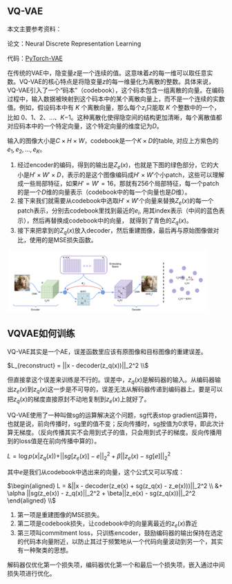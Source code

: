 ## VQ-VAE

本文主要参考资料：

论文：Neural Discrete Representation Learning

代码：[PyTorch-VAE](https://github.com/AntixK/PyTorch-VAE)

在传统的VAE中，隐变量$z$是一个连续的值。这意味着$z$的每一维可以取任意实数。VQ-VAE的核心特点是将隐变量$z$的每一维量化为离散的整数。具体来说，VQ-VAE引入了一个“码本”（codebook），这个码本包含一组离散的向量。在编码过程中，输入数据被映射到这个码本中的某个离散向量上，而不是一个连续的实数值。例如，假设码本中有 *K* 个离散向量，那么每个$z_i$只能取 *K* 个整数中的一个，比如 0、1、2、...、*K*−1。这种离散化使得隐空间的结构更加清晰，每个离散值都对应码本中的一个特定向量，这个特定向量的维度记为$D$。

输入的图像大小是$C \times H \times W$，codebook是一个$K \times D$的table, 对应上方紫色的$e_1, e_2, ... ,e_K$。

1. 经过encoder的编码，得到的输出是$Z_e(x)$，也就是下图的绿色部分，它的大小是$H' \times W' \times D$，表示的是这个图像编码成$H' \times W'$个小patch，这些可以理解成一些局部特征，如果$H'=W'=16$，那就有256个局部特征，每一个patch的是一个$D$维的向量表示（codebook中的每一个向量也是$D$维）。
2. 接下来我们就需要从codebook中选取$H' \times W'$个向量来替换$Z_e(x)$的每一个patch表示，分别去codebook里找到最近的$e_i$, 用其index表示（中间的蓝色表示），然后再替换成codebook中的向量， 就得到了青色的$Z_q(x)$。
3. 接下来把拿到的$Z_q(x)$放入decoder，然后重建图像，最后再与原始图像做对比，使用的是MSE损失函数。

<img src="./img/vqvae-1.png" style="zoom: 45%;" />



## VQVAE如何训练

VQ-VAE其实是一个AE，误差函数里应该有原图像和目标图像的重建误差。

$L_{reconstruct} = ||x - decoder(z_q(x))||_2^2 \\$

但直接拿这个误差来训练是不行的。误差中，$z_q(x)$是解码器的输入。从编码器输出$z_e(x)$到$z_q(x)$这一步是不可导的，误差无法从解码器传递到编码器上。要是可以把$z_q(x)$的梯度直接原封不动地复制到$z_e(x)$上就好了。

VQ-VAE使用了一种叫做sg的运算解决这个问题，sg代表stop gradient运算符，也就是说，前向传播时，sg里的值不变；反向传播时，sg按值为0求导，即此次计算无梯度。（反向传播其实不会用到式子的值，只会用到式子的梯度。反向传播用到的loss值是在前向传播中算的）。

$L = \log p(x|z_q(x)) + ||sg[z_e(x)]-e||_2^2 + \beta ||z_e(x)-sg[e]||_2^2$

其中$e$是我们从codebook中选出来的向量，这个公式又可以写成：

$\begin{aligned} L = &||x - decoder(z_e(x) + sg(z_q(x) - z_e(x)))||_2^2 \\ &+ \alpha ||sg(z_e(x)) - z_q(x)||_2^2 + \beta||z_e(x) - sg(z_q(x))||_2^2 \end{aligned} \\$

1. 第一项是重建图像的MSE损失。
2. 第二项是codebook损失，让codebook中的向量离最近的$z_e(x)$靠近
3. 第三项叫commitment loss，只训练encoder，鼓励编码器的输出保持在选定的代码本向量附近，以防止其过于频繁地从一个代码向量波动到另一个，其实有一种聚类的思想。

解码器仅优化第一个损失项，编码器优化第一个和最后一个损失项，嵌入通过中间损失项进行优化。



